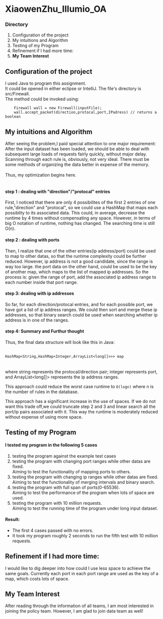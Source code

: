 # XiaowenZhu_Illumio_OA
### Directory
  <ol>
  <li>Configuration of the project</li>
  <li>My intuitions and Algorithm</li>
  <li>Testing of my Program</li>
  <li>Refinement if I had more time:</li>
  <li><strong>My Team Interest</strong></li>
    
  </ol>

## Configuration of the project
  I used Java to program this assignment.<br/>
  It could be opened in either eclipse or IntelliJ. The file's directory is src/Firewall.<br/>
  The method could be invoked using: <br/>
```
    Firewall wall = new Firewall(inputFile);
    wall.accept_packet(direction,protocal,port,IPadress) // returns a boolean
```
## My intuitions and Algorithm
After seeing the problem,I paid special attention to one major requirement: After the input dataset has been loaded, we should be able to deal with subsequent large loads of requests fairly quickly, without major delay.<br/> Scanning through each rule is, obviously, not very ideal. There must be some methods of organizing the data better in expense of the memory. <br/><br/>Thus, my optimization begins here.<br/><br/>
#### step 1 : dealing with "direction"/"protocal" entries
First, I noticed that there are only 4 possibilites of the first 2 entries of one rule,"direction" and "protocal", so we could use a HashMap that maps each possiblity to its associated data. This could, in average, decrease the runtime by 4 times without compensating any space. However, in terms of big O notation of runtime, nothing has changed. The searching time is still O(n).<br/>

#### step 2 : dealing with ports
Then, I realize that one of the other entries(ip address/port) could be used to map to other datas, so that the runtime complexity could be further reduced. However, ip address is not a good candidate, since the range is way too large. the port data on the other hand, could be used to be the key of another map, which maps to the list of mapped ip addresses. So the process is: given the range of port, add the associated ip address range to each number inside that port range.

#### step 3: dealing with ip addresses
So far, for each direction/protocal entries, and for each possible port, we have got a list of ip address ranges. We could then sort and merge these ip addresses, so that binary search could be used when searching whether ip address is in one of the ranges.

#### step 4: Summary and Furthur thought
Thus, the final data structure will look like this in Java: <br/><br/>
<code>
  HashMap<String,HashMap<Integer,ArrayList<long[]>>> map
</code> <br/><br/>
where string represents the protocal/direction pair; integer represents port,
and ArrayList<long[]> represents the ip address ranges.

This approach could reduce the worst case runtime to <code>O(logn)</code> where n is the number of rules in the database. 

This approach has a significant increase in the use of spaces. If we do not want this trade off,we could truncate step 2 and 3 and linear search all the port/ip pairs associated with it. This way the runtime is moderately reduced without expense of using more space.

## Testing of my Program
#### I tested my program in the following 5 cases
<ol>
  <li>testing the program against the example test cases</li>
  <li>testing the program with changing port ranges while other datas are fixed.<br/>
    Aiming to test the functionality of mapping ports to others.
  </li>
  <li>testing the program with changing ip ranges while other datas are fixed.
    <br/>Aiming to test the functionality of merging intervals and binary search.
  </li>
  <li>testing the program with full span of ports(0-65536). <br/>
    Aiming to test the performance of the program when lots of space are used.
  </li>
  <li> testing the program with 10 million requests. <br/>
    Aiming to test the running time of the program under long input dataset.</li>
</ol>

#### Result:
  <ul>
  <li> The first 4 cases passed with no errors. </li>
  <li> It took my program roughly 2 seconds to run the fifth test with 10 million 
      requests.
  </li>
  </ul>

## Refinement if I had more time:
I would like to dig deeper into how could I use less space to achieve the same goals. Currently each port in each port range are used as the key of a map, which costs lots of space.

## My Team Interest
After reading through the information of all teams, I am most interested in joining the policy team. However, I am glad to join data team as well!
